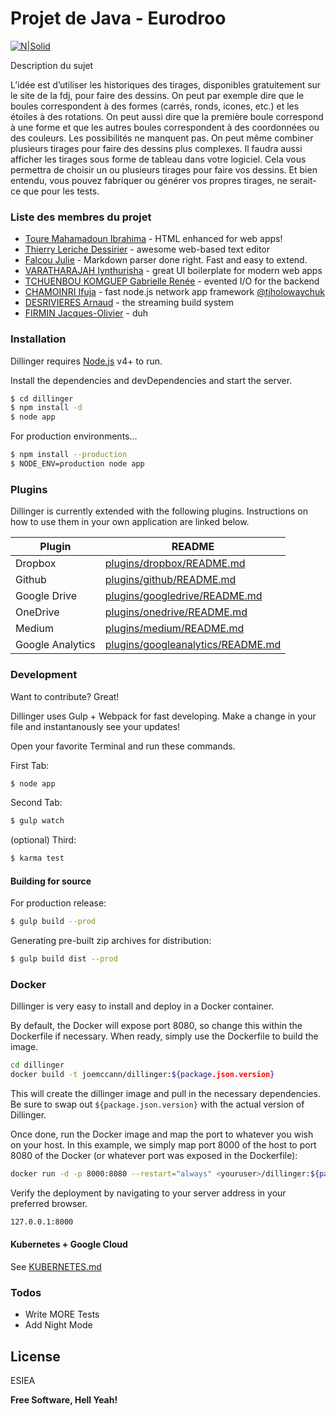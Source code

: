 # Projet de Java - Eurodroo

[![N|Solid](http://www.tirage-euromillions.net/wp-content/uploads/2014/12/EuroMillions-Tarn-Gagnant.jpg)](http://www.icauda.com/files/genielogiciel/glpoo_esiea_2017-2018.pdf)

Description du sujet

L’idée est d’utiliser les historiques des tirages, disponibles gratuitement sur le site de la fdj, pour faire des dessins. On peut par exemple dire que le boules correspondent à des formes (carrés, ronds, icones, etc.) et les étoiles à des rotations. On peut aussi dire que la première boule correspond à une forme et que les autres boules correspondent à des coordonnées ou des couleurs. Les possibilités ne manquent pas. On peut même combiner plusieurs tirages pour faire des dessins plus complexes.
Il faudra aussi afficher les tirages sous forme de tableau dans votre logiciel. Cela vous permettra de choisir un ou plusieurs tirages pour faire vos dessins. Et bien entendu, vous pouvez fabriquer ou générer vos propres tirages, ne serait-ce que pour les tests.

### Liste des membres du projet

* [Toure Mahamadoun Ibrahima] - HTML enhanced for web apps!
* [Thierry Leriche Dessirier] - awesome web-based text editor
* [Falcou Julie] - Markdown parser done right. Fast and easy to extend.
* [VARATHARAJAH Iynthurisha] - great UI boilerplate for modern web apps
* [TCHUENBOU KOMGUEP Gabrielle Renée] - evented I/O for the backend
* [CHAMOINRI Ifuja] - fast node.js network app framework [@tjholowaychuk]
* [DESRIVIERES Arnaud] - the streaming build system
* [FIRMIN Jacques-Olivier] - duh



### Installation

Dillinger requires [Node.js](https://nodejs.org/) v4+ to run.

Install the dependencies and devDependencies and start the server.

```sh
$ cd dillinger
$ npm install -d
$ node app
```

For production environments...

```sh
$ npm install --production
$ NODE_ENV=production node app
```

### Plugins

Dillinger is currently extended with the following plugins. Instructions on how to use them in your own application are linked below.

| Plugin | README |
| ------ | ------ |
| Dropbox | [plugins/dropbox/README.md][PlDb] |
| Github | [plugins/github/README.md][PlGh] |
| Google Drive | [plugins/googledrive/README.md][PlGd] |
| OneDrive | [plugins/onedrive/README.md][PlOd] |
| Medium | [plugins/medium/README.md][PlMe] |
| Google Analytics | [plugins/googleanalytics/README.md][PlGa] |


### Development

Want to contribute? Great!

Dillinger uses Gulp + Webpack for fast developing.
Make a change in your file and instantanously see your updates!

Open your favorite Terminal and run these commands.

First Tab:
```sh
$ node app
```

Second Tab:
```sh
$ gulp watch
```

(optional) Third:
```sh
$ karma test
```
#### Building for source
For production release:
```sh
$ gulp build --prod
```
Generating pre-built zip archives for distribution:
```sh
$ gulp build dist --prod
```
### Docker
Dillinger is very easy to install and deploy in a Docker container.

By default, the Docker will expose port 8080, so change this within the Dockerfile if necessary. When ready, simply use the Dockerfile to build the image.

```sh
cd dillinger
docker build -t joemccann/dillinger:${package.json.version}
```
This will create the dillinger image and pull in the necessary dependencies. Be sure to swap out `${package.json.version}` with the actual version of Dillinger.

Once done, run the Docker image and map the port to whatever you wish on your host. In this example, we simply map port 8000 of the host to port 8080 of the Docker (or whatever port was exposed in the Dockerfile):

```sh
docker run -d -p 8000:8080 --restart="always" <youruser>/dillinger:${package.json.version}
```

Verify the deployment by navigating to your server address in your preferred browser.

```sh
127.0.0.1:8000
```

#### Kubernetes + Google Cloud

See [KUBERNETES.md](https://github.com/joemccann/dillinger/blob/master/KUBERNETES.md)


### Todos

 - Write MORE Tests
 - Add Night Mode

License
----

ESIEA


**Free Software, Hell Yeah!**

[//]: # (These are reference links used in the body of this note and get stripped out when the markdown processor does its job. There is no need to format nicely because it shouldn't be seen. Thanks SO - http://stackoverflow.com/questions/4823468/store-comments-in-markdown-syntax)


   [Toure Mahamadoun Ibrahima]: <https://github.com/joemccann/dillinger>
   [Thierry Leriche Dessirier]: <https://github.com/joemccann/dillinger.git>
   [Falcou Julie]: <http://daringfireball.net>
   [VARATHARAJAH Iynthurisha]: <http://daringfireball.net/projects/markdown/>
   [TCHUENBOU KOMGUEP Gabrielle Renée]: <https://github.com/markdown-it/markdown-it>
   [CHAMOINRI Ifuja]: <http://ace.ajax.org>
   [DESRIVIERES Arnaud]: <http://nodejs.org>
   [FIRMIN Jacques-Olivier]: <http://twitter.github.com/bootstrap/>
   [jQuery]: <http://jquery.com>
   [@tjholowaychuk]: <http://twitter.com/tjholowaychuk>
   [express]: <http://expressjs.com>
   [AngularJS]: <http://angularjs.org>
   [Gulp]: <http://gulpjs.com>





   [PlDb]: <https://github.com/joemccann/dillinger/tree/master/plugins/dropbox/README.md>
   [PlGh]: <https://github.com/joemccann/dillinger/tree/master/plugins/github/README.md>
   [PlGd]: <https://github.com/joemccann/dillinger/tree/master/plugins/googledrive/README.md>
   [PlOd]: <https://github.com/joemccann/dillinger/tree/master/plugins/onedrive/README.md>
   [PlMe]: <https://github.com/joemccann/dillinger/tree/master/plugins/medium/README.md>
   [PlGa]: <https://github.com/RahulHP/dillinger/blob/master/plugins/googleanalytics/README.md>
